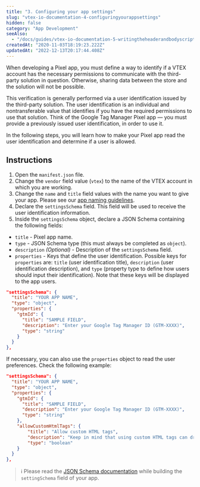 ```yaml
---
title: "3. Configuring your app settings"
slug: "vtex-io-documentation-4-configuringyourappsettings"
hidden: false
category: "App Development"
seeAlso:
  - "/docs/guides/vtex-io-documentation-5-writingtheheaderandbodyscripts"
createdAt: "2020-11-03T18:19:23.222Z"
updatedAt: "2022-12-13T20:17:44.408Z"
---
```


When developing a Pixel app, you must define a way to identify if a VTEX account has the necessary permissions to communicate with the third-party solution in question. Otherwise, sharing data between the store and the solution will not be possible.

This verification is generally performed via a user identification issued by the third-party solution. The user identification is an individual and nontransferable value that identifies if you have the required permissions to use that solution. Think of the Google Tag Manager Pixel app — you must provide a previously issued user identification, in order to use it.

In the following steps, you will learn how to make your Pixel app read the user identification and determine if a user is allowed.

## Instructions

1. Open the `manifest.json` file.
2. Change the `vendor` field value (`vtex`) to the name of the VTEX account in which you are working.
3. Change the `name` and `title` field values with the name you want to give your app. Please see our [app naming guidelines](https://developers.vtex.com/docs/guides/vtex-io-documentation-filling-the-application-form-for-development/#guidelines).
4. Declare the `settingsSchema` field. This field will be used to receive the user identification information.
5. Inside the `settingsSchema` object, declare a JSON Schema containing the following fields:

- `title` - Pixel app name.
- `type` - JSON Schema type (this must always be completed as `object`).
- `description` *(Optional)*  - Description of the `settingsSchema` field.
- `properties` - Keys that define the user identification. Possible keys for `properties` are: `title` (user identification title), `description` (user identification description), and `type` (property type to define how users should input their identification). Note that these keys will be displayed to the app users.

```json
"settingsSchema": {
  "title": "YOUR APP NAME",
  "type": "object",
  "properties": {
    "gtmId": {
      "title": "SAMPLE FIELD",
      "description": "Enter your Google Tag Manager ID (GTM-XXXX)",
      "type": "string"
    }
  }
},
```

If necessary, you can also use the `properties` object to read the user preferences. Check the following example:

```json
"settingsSchema": {
  "title": "YOUR APP NAME",
  "type": "object",
  "properties": {
    "gtmId": {
      "title": "SAMPLE FIELD",
      "description": "Enter your Google Tag Manager ID (GTM-XXXX)",
      "type": "string"
    },
    "allowCustomHtmlTags": {
        "title": "Allow custom HTML tags",
        "description": "Keep in mind that using custom HTML tags can drastically impact store performance",
        "type": "boolean"
    }
  }
},
```

> ℹ️ Please read the [JSON Schema documentation](http://json-schema.org/understanding-json-schema/) while building the `settingSchema` field of your app.
